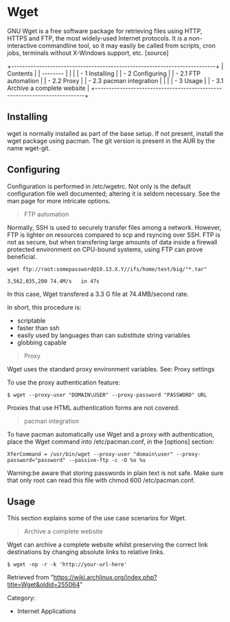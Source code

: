 Wget
====

GNU Wget is a free software package for retrieving files using HTTP,
HTTPS and FTP, the most widely-used Internet protocols. It is a
non-interactive commandline tool, so it may easily be called from
scripts, cron jobs, terminals without X-Windows support, etc. [source]

+--------------------------------------------------------------------------+
| Contents                                                                 |
| --------                                                                 |
|                                                                          |
| -   1 Installing                                                         |
| -   2 Configuring                                                        |
|     -   2.1 FTP automation                                               |
|     -   2.2 Proxy                                                        |
|     -   2.3 pacman integration                                           |
|                                                                          |
| -   3 Usage                                                              |
|     -   3.1 Archive a complete website                                   |
+--------------------------------------------------------------------------+

Installing
----------

wget is normally installed as part of the base setup. If not present,
install the wget package using pacman. The git version is present in the
AUR by the name wget-git.

Configuring
-----------

Configuration is performed in /etc/wgetrc. Not only is the default
configuration file well documented; altering it is seldom necessary. See
the man page for more intricate options.

> FTP automation

Normally, SSH is used to securely transfer files among a network.
However, FTP is lighter on resources compared to scp and rsyncing over
SSH. FTP is not as secure, but when transfering large amounts of data
inside a firewall protected environment on CPU-bound systems, using FTP
can prove beneficial.

    wget ftp://root:somepassword@10.13.X.Y//ifs/home/test/big/"*.tar"

    3,562,035,200 74.4M/s   in 47s

In this case, Wget transfered a 3.3 G file at 74.4MB/second rate.

In short, this procedure is:

-   scriptable
-   faster than ssh
-   easily used by languages than can substitute string variables
-   globbing capable

> Proxy

Wget uses the standard proxy environment variables. See: Proxy settings

To use the proxy authentication feature:

    $ wget --proxy-user "DOMAIN\USER" --proxy-password "PASSWORD" URL

Proxies that use HTML authentication forms are not covered.

> pacman integration

To have pacman automatically use Wget and a proxy with authentication,
place the Wget command into /etc/pacman.conf, in the [options] section:

    XferCommand = /usr/bin/wget --proxy-user "domain\user" --proxy-password="password" --passive-ftp -c -O %o %u

Warning:be aware that storing passwords in plain text is not safe. Make
sure that only root can read this file with chmod 600 /etc/pacman.conf.

Usage
-----

This section explains some of the use case scenarios for Wget.

> Archive a complete website

Wget can archive a complete website whilst preserving the correct link
destinations by changing absolute links to relative links.

    $ wget -np -r -k 'http://your-url-here'

Retrieved from
"https://wiki.archlinux.org/index.php?title=Wget&oldid=255064"

Category:

-   Internet Applications
